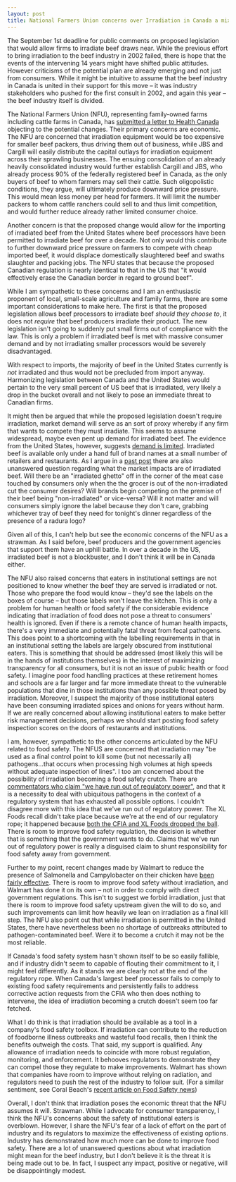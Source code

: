 ```yaml
---
layout: post
title: National Farmers Union concerns over Irradiation in Canada a mixed bag of strawmen and valid concerns
---
```

The September 1st deadline for public comments on proposed legislation that would allow firms to irradiate beef draws near. While the previous effort to bring irradiation to the beef industry in 2002 failed, there is hope that the events of the intervening 14 years might have shifted public attitudes. However criticisms of the potential plan are already emerging and not just from consumers. While it might be intuitive to assume that the beef industry in Canada is united in their support for this move – it was industry stakeholders who pushed for the first consult in 2002, and again this year – the beef industry itself is divided.

The National Farmers Union (NFU), representing family-owned farms including cattle farms in Canada, has [submitted a letter to Health Canada ](http://www.nfu.ca/policy/nfu-submission-ground-beef-irradiation) objecting to the potential changes. Their primary concerns are economic. The NFU are concerned that irradiation equipment would be too expensive for smaller beef packers, thus driving them out of business, while JBS and Cargill will easily distribute the capital outlays for irradiation equipment across their sprawling businesses. The ensuing consolidation of an already heavily consolidated industry would further establish Cargill and JBS, who already process 90% of the federally registered beef in Canada, as the only buyers of beef to whom farmers may sell their cattle. Such oligopolistic conditions, they argue, will ultimately produce downward price pressure. This would mean less money per head for farmers. It will limit the number packers to whom cattle ranchers could sell to and thus limit competition, and would further reduce already rather limited consumer choice.

Another concern is that the proposed change would allow for the importing of irradiated beef from the United States where beef processors have been permitted to irradiate beef for over a decade. Not only would this contribute to further downward price pressure on farmers to compete with cheap imported beef, it would displace domestically slaughtered beef and swaths slaughter and packing jobs. The NFU states that because the proposed Canadian regulation is nearly identical to that in the US that "it would effectively erase the Canadian border in regard to ground beef".

While I am sympathetic to these concerns and I am an enthusiastic proponent of local, small-scale agriculture and family farms, there are some important considerations to make here. The first is that the proposed legislation allows beef processors to irradiate beef *should they choose to*, it does not *require* that beef producers irradiate their product. The new legislation isn't going to suddenly put small firms out of compliance with the law. This is only a problem if irradiated beef is met with massive consumer demand and by not irradiating smaller processors would be severely disadvantaged.

With respect to imports, the majority of beef in the United States currently is *not* irradiated and thus would not be precluded from import anyway. Harmonizing legislation between Canada and the United States would pertain to the very small percent of US beef that is irradiated, very likely a drop in the bucket overall and not likely to pose an immediate threat to Canadian firms.

It might then be argued that while the proposed legislation doesn't require irradiation, market demand will serve as an sort of proxy whereby if any firm that wants to compete they must irradiate. This seems to assume widespread, maybe even pent up demand for irradiated beef. The evidence from the United States, however, suggests [demand is limited](http://ucce.ucdavis.edu/files/datastore/234-2467.pdf). Irradiated beef is available only under a hand full of brand names at a small number of retailers and restaurants. As I argue in a [past post](http://www.scottlougheed.com/jekyll/2016/06/03/irradiation-may-not-harm-human-health-but-is-it-the-answer-we-need/) there are also unanswered question regarding what the market impacts are of irradiated beef. Will there be an "irradiated ghetto" off in the corner of the meat case touched by consumers only when the the grocer is out of the non-irradiated cut the consumer desires? Will brands begin competing on the premise of their beef being "non-irradiated" or vice-versa? Will it not matter and will consumers simply ignore the label because they don't care, grabbing whichever tray of beef they need for tonight's dinner regardless of the presence of a radura logo?

Given all of this, I can't help but see the economic concerns of the NFU as a strawman. As I said before, beef producers and the government agencies that support them have an uphill battle. In over a decade in the US, irradiated beef is not a blockbuster, and I don't think it will be in Canada either.

The NFU also raised concerns that eaters in institutional settings are not positioned to know whether the beef they are served is irradiated or not. Those who prepare the food would know – they'd see the labels on the boxes of course – but those labels won't leave the kitchen. This is only a problem for human health or food safety if the considerable evidence indicating that irradiation of food does not pose a threat to consumers' health is ignored. Even if there is a remote chance of human health impacts, there's a very immediate and potentially fatal threat from fecal pathogens. This does point to a shortcoming with the labelling requirements in that in an institutional setting the labels are largely obscured from institutional eaters. This is something that should be addressed (most likely this will be in the hands of institutions themselves) in the interest of maximizing transparency for all consumers, but it is not an issue of public health or food safety. I imagine poor food handling practices at these retirement homes and schools are a far larger and far more immediate threat to the vulnerable populations that dine in those institutions than any possible threat posed by irradiation. Moreover, I suspect the majority of those institutional eaters have been consuming irradiated spices and onions for years without harm. If we are really concerned about allowing institutional eaters to make better risk management decisions, perhaps we should start posting food safety inspection scores on the doors of restaurants and institutions.

I am, however, sympathetic to the other concerns articulated by the NFU related to food safety. The NFUS are concerned that irradiation may "be used as a final control point to kill some (but not necessarily all) pathogens...that occurs when processing high volumes at high speeds without adequate inspection of lines". I too am concerned about the possibility of irradiation becoming a food safety crutch. There are [commentators who claim "we have run out of regulatory power"](http://www.winnipegfreepress.com/opinion/analysis/food-irradiation----a-gift-horse-178326491.html), and that it is a necessity to deal with ubiquitous pathogens in the context of a regulatory system that has exhausted all possible options. I couldn't disagree more with this idea that we've run out of regulatory power. The XL Foods recall didn't take place because we're at the end of our regulatory rope; it happened because [both the CFIA and XL Foods dropped the ball](http://www.theglobeandmail.com/news/politics/lax-attitude-of-staff-inspectors-led-to-massive-beef-recall-probe-finds/article12363508/?cmpid=rss1). There is room to improve food safety regulation, the decision is whether that is something that the government wants to do. Claims that we've run out of regulatory power is really a disguised claim to shunt responsibility for food safety away from government.

Further to my point, recent changes made by Walmart to reduce the presence of Salmonella and Campylobacter on their chicken have [been fairly effective](http://www.foodsafetynews.com/2016/08/130453/). There is room to improve food safety without irradiation, and Walmart has done it on its own – not in order to comply with direct government regulations. This isn't to suggest we forbid irradiation, just that there is room to improve food safety upstream given the will to do so, and such improvements can limit how heavily we lean on irradiation as a final kill step. The NFU also point out that while irradiation is permitted in the United States, there have nevertheless been no shortage of outbreaks attributed to pathogen-contaminated beef. Were it to become a crutch it may not be the most reliable.

If Canada's food safety system  hasn't shown itself to be so easily fallible, and if industry didn't seem to capable of flouting their commitment to it, I might feel differently. As it stands we are clearly not at the end of the regulatory rope. When Canada's largest beef processor fails to comply to existing food safety requirements and persistently fails to address corrective action requests from the CFIA who then does nothing to intervene, the idea of irradiation becoming a crutch doesn't seem too far fetched.

What I do think is that irradiation should be available as a tool in a company's food safety toolbox. If irradiation can contribute to the reduction of foodborne illness outbreaks and wasteful food recalls, then I think the benefits outweigh the costs. That said, my support is qualified. Any allowance of irradiation needs to coincide with more robust regulation, monitoring, and enforcement. It behooves regulators to demonstrate they can compel those they regulate to make improvements. Walmart has shown that companies have room to improve without relying on radiation, and regulators need to push the rest of the industry to follow suit. (For a similar sentiment, see Coral Beach's [recent article on Food Safety news](http://www.foodsafetynews.com/2016/08/beach-beat-oh-canada-whats-the-beef-with-irradiated-beef/?utm_source=feedburner&utm_medium=feed&utm_campaign=Feed%3A+foodsafetynews%2FmRcs+%28Food+Safety+News%29#.V7w7TKMZPdQ))

Overall, I don't think that irradiation poses the economic threat that the NFU assumes it will. Strawman. While I advocate for consumer transparency, I think the NFU's concerns about the safety of institutional eaters is overblown. However, I share the NFU's  fear of a lack of effort on the part of industry and its regulators to maximize the effectiveness of existing options. Industry has demonstrated how much more can be done to improve food safety. There are a lot of unanswered questions about what irradiation might mean for the beef industry, but I don't believe it is the threat it is being made out to be. In fact, I suspect any impact, positive or negative, will be disappointingly modest.
